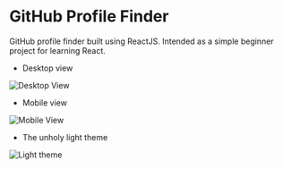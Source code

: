 # GitHub Profile Finder

GitHub profile finder built using ReactJS. Intended as a simple beginner project for learning React.

* Desktop view

![Desktop View](https://user-images.githubusercontent.com/84782823/165032696-cf7fed24-4b5e-4d7b-864b-33d0400e0b1d.png)

* Mobile view

![Mobile View](https://user-images.githubusercontent.com/84782823/165032697-a7ae6a68-9cad-49db-aab3-5eccea0584c9.png)

* The unholy light theme

![Light theme](https://user-images.githubusercontent.com/84782823/165033105-ed9733df-0207-42e7-8c23-232b198769ed.png)
